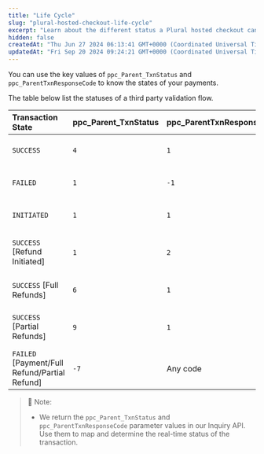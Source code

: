 ```yaml
---
title: "Life Cycle"
slug: "plural-hosted-checkout-life-cycle"
excerpt: "Learn about the different status a Plural hosted checkout can have during its life cycle."
hidden: false
createdAt: "Thu Jun 27 2024 06:13:41 GMT+0000 (Coordinated Universal Time)"
updatedAt: "Fri Sep 20 2024 09:24:21 GMT+0000 (Coordinated Universal Time)"
---
```

You can use the key values of `ppc_Parent_TxnStatus` and `ppc_ParentTxnResponseCode` to know the states of your payments.

The table below list the statuses of a third party validation flow.

| Transaction State                             | ppc_Parent_TxnStatus | ppc_ParentTxnResponseCode | Description                                |
| :-------------------------------------------- | :------------------- | :------------------------ | :----------------------------------------- |
| `SUCCESS`                                     | `4`                  | `1`                       | When the payment is successful.            |
| `FAILED`                                      | `1`                  | `-1`                      | When the payment gets failed.              |
| `INITIATED`                                   | `1`                  | `1`                       | When the payment is initiated.             |
| `SUCCESS` [Refund Initiated]                  | `1`                  | `2`                       | When the refund is successfully Initiated. |
| `SUCCESS` [Full Refunds]                      | `6`                  | `1`                       | When full refund is successful.            |
| `SUCCESS` [Partial Refunds]                   | `9`                  | `1`                       | When partial refund is successful.         |
| `FAILED` [Payment/Full Refund/Partial Refund] | `-7`                 | Any code                  | When the transaction is failed.            |

> 📘 Note:
> 
> - We return the `ppc_Parent_TxnStatus` and `ppc_ParentTxnResponseCode` parameter values in our Inquiry API. Use them to map and determine the real-time status of the transaction.
